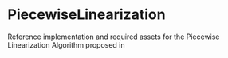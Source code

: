 # PiecewiseLinearization
Reference implementation and required assets for the Piecewise Linearization Algorithm proposed in

